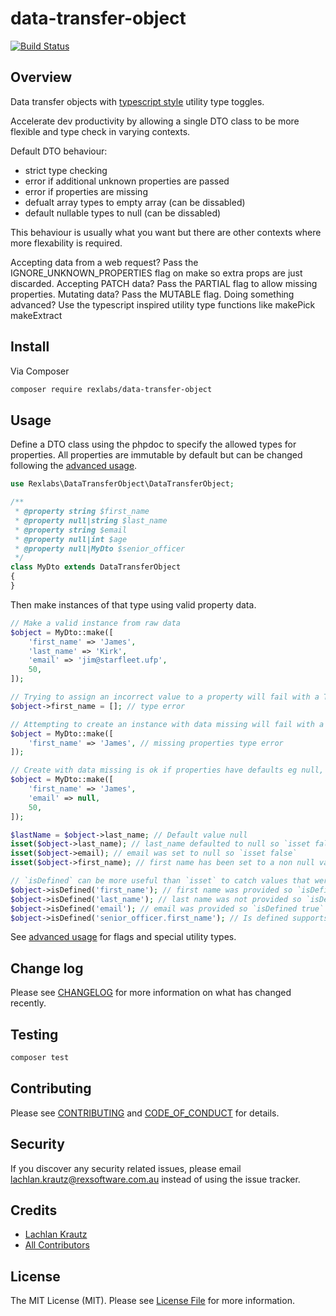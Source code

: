# data-transfer-object

[![Build Status](https://travis-ci.com/rexlabsio/data-transfer-object.svg?token=RUyjxjL2fH47cxZ6jUPh&branch=master)](https://travis-ci.com/rexlabsio/data-transfer-object)

## Overview

Data transfer objects with [typescript style](https://www.typescriptlang.org/docs/handbook/utility-types.html) utility type toggles.

Accelerate dev productivity by allowing a single DTO class to be more flexible and type check in varying contexts.

Default DTO behaviour:

- strict type checking
- error if additional unknown properties are passed
- error if properties are missing
- defualt array types to empty array (can be dissabled)
- default nullable types to null (can be dissabled)

This behaviour is usually what you want but there are other contexts where more flexability is required.

Accepting data from a web request? Pass the IGNORE_UNKNOWN_PROPERTIES flag on make so extra props are just discarded.
Accepting PATCH data? Pass the PARTIAL flag to allow missing properties.
Mutating data? Pass the MUTABLE flag.
Doing something advanced? Use the typescript inspired utility type functions like makePick makeExtract

## Install

Via Composer

``` bash
composer require rexlabs/data-transfer-object
```

## Usage

Define a DTO class using the phpdoc to specify the allowed types for properties. 
All properties are immutable by default but can be changed following the [advanced usage](docs/advanced_dto_usage.md).

```php
use Rexlabs\DataTransferObject\DataTransferObject;

/**
 * @property string $first_name
 * @property null|string $last_name
 * @property string $email
 * @property null|int $age
 * @property null|MyDto $senior_officer
 */
class MyDto extends DataTransferObject
{
}
```

Then make instances of that type using valid property data.

```php
// Make a valid instance from raw data
$object = MyDto::make([
    'first_name' => 'James',
    'last_name' => 'Kirk',
    'email' => 'jim@starfleet.ufp',
    50,
]);

// Trying to assign an incorrect value to a property will fail with a TypeError
$object->first_name = []; // type error

// Attempting to create an instance with data missing will fail with a TypeError
$object = MyDto::make([
    'first_name' => 'James', // missing properties type error
]);

// Create with data missing is ok if properties have defaults eg null, false, []
$object = MyDto::make([
    'first_name' => 'James',
    'email' => null,
    50,
]);

$lastName = $object->last_name; // Default value null
isset($object->last_name); // last_name defaulted to null so `isset false`
isset($object->email); // email was set to null so `isset false`
isset($object->first_name); // first name has been set to a non null value so `isset true`

// `isDefined` can be more useful than `isset` to catch values that were set to null
$object->isDefined('first_name'); // first name was provided so `isDefined true`
$object->isDefined('last_name'); // last name was not provided so `isDefined false`
$object->isDefined('email'); // email was provided so `isDefined true` even though it is null
$object->isDefined('senior_officer.first_name'); // Is defined supports dot '.' notation for nested DTO values
```

See [advanced usage](docs/advanced_dto_usage.md) for flags and special utility types.

## Change log

Please see [CHANGELOG](CHANGELOG.md) for more information on what has changed recently.

## Testing

``` bash
composer test
```

## Contributing

Please see [CONTRIBUTING](CONTRIBUTING.md) and [CODE_OF_CONDUCT](CODE_OF_CONDUCT.md) for details.

## Security

If you discover any security related issues, please email lachlan.krautz@rexsoftware.com.au instead of using the issue tracker.

## Credits

- [Lachlan Krautz](https://github.com/lachlankrautz)
- [All Contributors](https://github.com/rexlabsio/data-transfer-object/graphs/contributors)

## License

The MIT License (MIT). Please see [License File](LICENSE.md) for more information.
